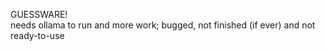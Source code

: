 GUESSWARE!  
needs ollama to run and more work; bugged, not finished (if ever) and not ready-to-use  
